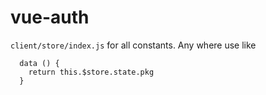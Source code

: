 # vue-auth
`client/store/index.js` for all constants.
Any where use like 
    
      data () {
        return this.$store.state.pkg
      }
      
